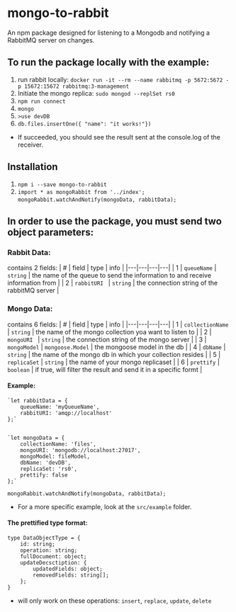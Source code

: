 # mongo-to-rabbit

An npm package designed for listening to a Mongodb and notifying a RabbitMQ server on changes.

## To run the package locally with the example: 
1. run rabbit locally: `docker run -it --rm --name rabbitmq -p 5672:5672 -p 15672:15672 rabbitmq:3-management`
2. Initiate the mongo replica: `sudo mongod --replSet rs0`
3. `npm run connect`
4. `mongo`
5. `>use devDB`
6. `db.files.insertOne({ "name": "it works!"})`

* If succeeded, you should see the result sent at the console.log of the receiver.

## Installation
1. `npm i --save mongo-to-rabbit`
2. `import * as mongoRabbit from '../index';`  
`mongoRabbit.watchAndNotify(mongoData, rabbitData);`

## In order to use the package, you must send two object parameters:

### Rabbit Data:
contains 2 fields: 
| #  | field | type | info |
|---|---|---|---|
| 1 | `queueName`  | `string` | the name of the queue to send the information to and receive information from |
| 2 | `rabbitURI `  | `string` | the connection string of the rabbitMQ server |

### Mongo Data:

contains 6 fields:
| #  | field | type | info |
|---|---|---|---|
| 1 | `collectionName`  | `string` | the name of the mongo collection yoa want to listen to |
| 2 | `mongoURI `  | `string` | the connection string of the mongo server |
| 3 | `mongoModel` | `mongoose.Model` | the mongoose model in the db |
| 4 | `dbName`   | `string` | the name of the mongo db in which your collection resides  |
| 5 |  `replicaSet` | `string` | the name of your mongo replicaset |
| 6 | `prettify` | `boolean`  | if true, will filter the result and send it in a specific formt |

#### Example: 
```node
`let rabbitData = {  
    queueName: 'myQueueName',  
    rabbitURI: 'amqp://localhost'  
};`  


`let mongoData = {  
    collectionName: 'files',  
    mongoURI: 'mongodb://localhost:27017',  
    mongoModel: fileModel,  
    dbName: 'devDB',  
    replicaSet: 'rs0',  
    prettify: false  
};`  
```
`mongoRabbit.watchAndNotify(mongoData, rabbitData);`

* For a more specific example, look at the `src/example` folder.

#### The prettified type format:
```node
type DataObjectType = {  
    id: string;  
    operation: string;  
    fullDocument: object;  
    updateDecsctiption: {  
        updatedFields: object;  
        removedFields: string[];  
    };  
}
```
* will only work on these operations: `insert`, `replace`, `update`, `delete`
